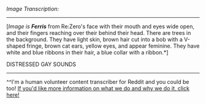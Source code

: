 *Image Transcription:*

---

[*Image is* ***Ferris*** from Re:Zero's face with their mouth and eyes wide open, and their fingers reaching over their behind their head. There are trees in the background. They have light skin, brown hair cut into a bob with a V-shaped fringe, brown cat ears, yellow eyes, and appear feminine. They have white and blue ribbons in their hair, a blue collar with a ribbon.*] 

DISTRESSED GAY SOUNDS

---

^^I'm&#32;a&#32;human&#32;volunteer&#32;content&#32;transcriber&#32;for&#32;Reddit&#32;and&#32;you&#32;could&#32;be&#32;too!&#32;[If&#32;you'd&#32;like&#32;more&#32;information&#32;on&#32;what&#32;we&#32;do&#32;and&#32;why&#32;we&#32;do&#32;it,&#32;click&#32;here!](https://www.reddit.com/r/TranscribersOfReddit/wiki/index)
